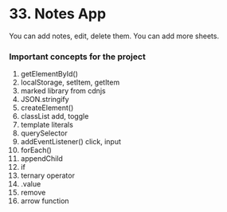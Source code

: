 # 33. Notes App

You can add notes, edit, delete them. You can add more sheets.

### Important concepts for the project

1. getElementById()
2. localStorage, setItem, getItem
3. marked library from cdnjs
4. JSON.stringify
5. createElement()
6. classList add, toggle
7. template literals
8. querySelector
9. addEventListener() click, input 
10. forEach()
11. appendChild
12. if
13. ternary operator
14. .value
15. remove
16. arrow function

